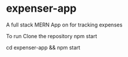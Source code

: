 # expenser-app
A full stack MERN App on for tracking expenses 

To run 
Clone the repository
npm start

cd expenser-app && npm start
